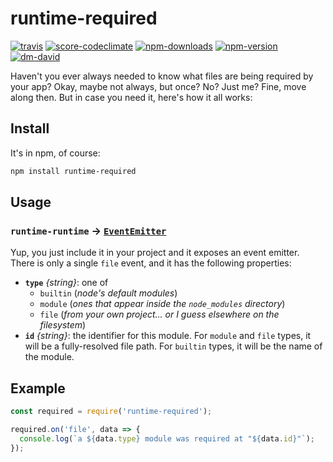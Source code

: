 # runtime-required

[![travis][travis.svg]][travis.link]
[![score-codeclimate][score-codeclimate.svg]][score-codeclimate.link]
[![npm-downloads][npm-downloads.svg]][npm.link]
[![npm-version][npm-version.svg]][npm.link]
[![dm-david][dm-david.svg]][dm-david.link]

[travis.svg]: https://travis-ci.com/catdad/runtime-required.svg?branch=master
[travis.link]: https://travis-ci.com/catdad/runtime-required
[score-codeclimate.svg]: https://codeclimate.com/github/catdad/runtime-required/badges/gpa.svg
[score-codeclimate.link]: https://codeclimate.com/github/catdad/runtime-required
[npm-downloads.svg]: https://img.shields.io/npm/dm/runtime-required.svg
[npm.link]: https://www.npmjs.com/package/runtime-required
[npm-version.svg]: https://img.shields.io/npm/v/runtime-required.svg
[dm-david.svg]: https://david-dm.org/catdad/runtime-required.svg
[dm-david.link]: https://david-dm.org/catdad/runtime-required

Haven't you ever always needed to know what files are being required by your app? Okay, maybe not always, but once? No? Just me? Fine, move along then. But in case you need it, here's how it all works:

## Install

It's in npm, of course:

```bash
npm install runtime-required
```

## Usage

### `runtime-runtime` → [`EventEmitter`](https://nodejs.org/api/events.html)

Yup, you just include it in your project and it exposes an event emitter. There is only a single `file` event, and it has the following properties:
* **`type`** _{string}_: one of
  * `builtin` (_node's default modules_)
  * `module` (_ones that appear inside the `node_modules` directory_)
  * `file` (_from your own project... or I guess elsewhere on the filesystem_)
* **`id`** _{string}_: the identifier for this module. For `module` and `file` types, it will be a fully-resolved file path. For `builtin` types, it will be the name of the module.

## Example

```javascript
const required = require('runtime-required');

required.on('file', data => {
  console.log(`a ${data.type} module was required at "${data.id}"`);
});
```
